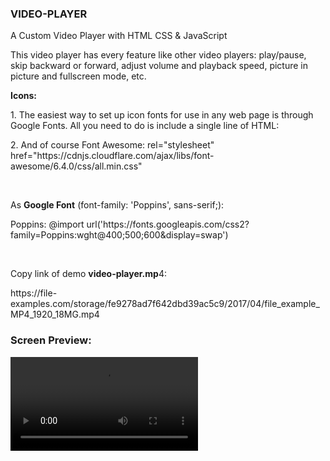 <h3>VIDEO-PLAYER</h3>

 <p>A Custom Video Player with HTML CSS & JavaScript </p>

 <p>This video player has every feature like other video players: play/pause, skip backward or forward, adjust volume and playback speed, picture in picture and fullscreen mode, etc.</p> 

 <p><b>Icons:</b></p>
 <p>1. The easiest way to set up icon fonts for use in any web page is through Google Fonts. All you need to do is include a single line of HTML:

<link rel="stylesheet" href="https://fonts.googleapis.com/icon?family=Material+Icons"></p>
<link rel="stylesheet" href="https://fonts.googleapis.com/icon?family=Material+Symbols +Rounded:opsz,wght,FILL,GRAD@20..48,100..700,0..1,-50..200">

<p>2. And of course Font Awesome: rel="stylesheet" href="https://cdnjs.cloudflare.com/ajax/libs/font-awesome/6.4.0/css/all.min.css"</p> <br />

<p>As <b>Google Font</b> (font-family: 'Poppins', sans-serif;):</p>
<p>Poppins: <span>@import url('https://fonts.googleapis.com/css2?family=Poppins:wght@400;500;600&display=swap')</span></p>
<br />

<p>Copy link of demo <b>video-player.mp</b>4:</p><span>https://file-examples.com/storage/fe9278ad7f642dbd39ac5c9/2017/04/file_example_MP4_1920_18MG.mp4</span>

 <h3>Screen Preview:</h3>

 ![](video.mp4)
 
